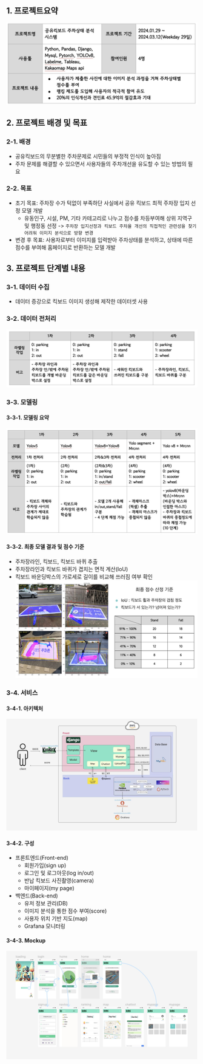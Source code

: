 ## 1. 프로젝트요약

![프로젝트 요약](./assets/kickkick_abs.jpeg)

## 2. 프로젝트 배경 및 목표 
### 2-1. 배경
- 공유킥보드의 무분별한 주차문제로 시민들의 부정적 인식이 높아짐
- 주차 문제를 해결할 수 있으면서 사용자들의 주차개선을 유도할 수 있는 방법의 필요

### 2-2. 목표
- 초기 목표: 주차장 수가 턱없이 부족하단 사실에서 공유 킥보드 최적 주차장 입지 선정 모델 개발
    - 유동인구, 시설, PM, 기타 카테고리로 나누고 점수를 차등부여해 상위 지역구 및 행정동 선정 -> `주차장 입지선정과 킥보드 주차율 개선의 직접적인 관련성을 찾기 어려워 이미지 분석으로 방향 변경` 
- 변경 후 목표: 사용자로부터 이미지를 입력받아 주차상태를 분석하고, 상태에 따른 점수를 부여해 홈페이지로 반환하는 모델 개발

## 3. 프로젝트 단계별 내용
### 3-1. 데이터 수집 
- 데이터 증강으로 킥보드 이미지 생성해 제작한 데이터셋 사용  
### 3-2. 데이터 전처리
![preprocessing](./assets/kickkick_preprocess.jpeg)

### 3-3. 모델링
#### 3-3-1. 모델링 요약
![modeling](./assets/modeling.jpeg)

#### 3-3-2. 최종 모델 결과 및 점수 기준
- 주차장라인, 킥보드, 킥보드 바퀴 추출
- 주차장라인과 킥보드 바퀴가 겹치는 면적 계산(IoU)
- 킥보드 바운딩박스의 가로세로 길이를 비교해 쓰러짐 여부 확인
![modelresult](./assets/modelresult.jpeg)

### 3-4. 서비스
#### 3-4-1. 아키텍처
![service](./assets/service.jpeg)

#### 3-4-2. 구성
- 프론트엔드(Front-end)
    - 회원가입(sign up)
    - 로그인 및 로그아웃(log in/out)
    - 반납 킥보드 사진촬영(camera)
    - 마이페이지(my page)
- 백엔드(Back-end)
    - 유저 정보 관리(DB)
    - 이미지 분석을 통한 점수 부여(score)
    - 사용자 위치 기반 지도(map)
    - Grafana 모니터링
#### 3-4-3. Mockup
![mockup](./assets/mockup.jpeg)